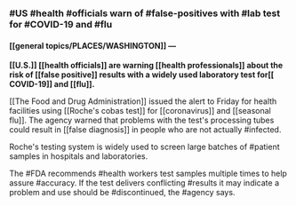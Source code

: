 ### #US #health #officials warn of #false-positives with #lab test for #COVID-19 and #flu

#### [[general topics/PLACES/WASHINGTON]] — 
**[[U.S.]] [[health officials]] are warning [[health professionals]] about the risk of [[false positive]] results with a widely used laboratory test for[[ COVID-19]] and [[flu]].**

[[The Food and Drug Administration]] issued the alert to Friday for health facilities using [[Roche's cobas test]] for [[coronavirus]] and [[seasonal flu]]. The agency warned that problems with the test's processing tubes could result in [[false diagnosis]] in people who are not actually #infected.

Roche's testing system is widely used to screen large batches of #patient samples in hospitals and laboratories.

The #FDA recommends #health workers test samples multiple times to help assure #accuracy. If the test delivers conflicting #results it may indicate a problem and use should be #discontinued, the #agency says.